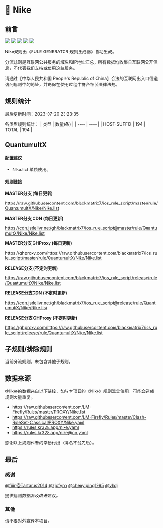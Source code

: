 # 🧸 Nike

## 前言

![](https://shields.io/badge/-移除重复规则-ff69b4) ![](https://shields.io/badge/-DOMAIN与DOMAIN--SUFFIX合并-green) ![](https://shields.io/badge/-DOMAIN--SUFFIX间合并-critical) ![](https://shields.io/badge/-DOMAIN--SUFFIX与DOMAIN--KEYWORD合并-blue) ![](https://shields.io/badge/-IP--CIDR(6)合并-blueviolet) 

Nike规则由《RULE GENERATOR 规则生成器》自动生成。

分流规则是互联网公共服务的域名和IP地址汇总，所有数据均收集自互联网公开信息，不代表我们支持或使用这些服务。

请通过【中华人民共和国 People's Republic of China】合法的互联网出入口信道访问规则中的地址，并确保在使用过程中符合相关法律法规。

## 规则统计

最后更新时间：2023-07-20 23:23:35

各类型规则统计：
| 类型 | 数量(条)  | 
| ---- | ----  |
| HOST-SUFFIX | 194  | 
| TOTAL | 194  | 


## QuantumultX 

#### 配置建议
- Nike.list 单独使用。

#### 规则链接
**MASTER分支 (每日更新)**

https://raw.githubusercontent.com/blackmatrix7/ios_rule_script/master/rule/QuantumultX/Nike/Nike.list

**MASTER分支 CDN (每日更新)**

https://cdn.jsdelivr.net/gh/blackmatrix7/ios_rule_script@master/rule/QuantumultX/Nike/Nike.list

**MASTER分支 GHProxy (每日更新)**

https://ghproxy.com/https://raw.githubusercontent.com/blackmatrix7/ios_rule_script/master/rule/QuantumultX/Nike/Nike.list

**RELEASE分支 (不定时更新)**

https://raw.githubusercontent.com/blackmatrix7/ios_rule_script/release/rule/QuantumultX/Nike/Nike.list

**RELEASE分支CDN (不定时更新)**

https://cdn.jsdelivr.net/gh/blackmatrix7/ios_rule_script@release/rule/QuantumultX/Nike/Nike.list

**RELEASE分支 GHProxy (不定时更新)**

https://ghproxy.com/https://raw.githubusercontent.com/blackmatrix7/ios_rule_script/release/rule/QuantumultX/Nike/Nike.list

## 子规则/排除规则


当前分流规则，未包含其他子规则。

## 数据来源

《Nike》的数据来自以下链接，如与本项目的《Nike》规则混合使用，可能会造成规则大量重复。

- https://raw.githubusercontent.com/LM-Firefly/Rules/master/PROXY/Nike.list
- https://raw.githubusercontent.com/LM-Firefly/Rules/master/Clash-RuleSet-Classical/PROXY/Nike.yaml
- https://rules.kr328.app/nike.yaml
- https://rules.kr328.app/nike@cn.yaml


感谢以上规则作者的辛勤付出（排名不分先后）。

## 最后

### 感谢

[@fiiir](https://github.com/fiiir) [@Tartarus2014](https://github.com/Tartarus2014) [@zjcfynn](https://github.com/zjcfynn) [@chenyiping1995](https://github.com/chenyiping1995) [@vhdj](https://github.com/vhdj)

提供规则数据源及改进建议。

### 其他

请不要对外宣传本项目。